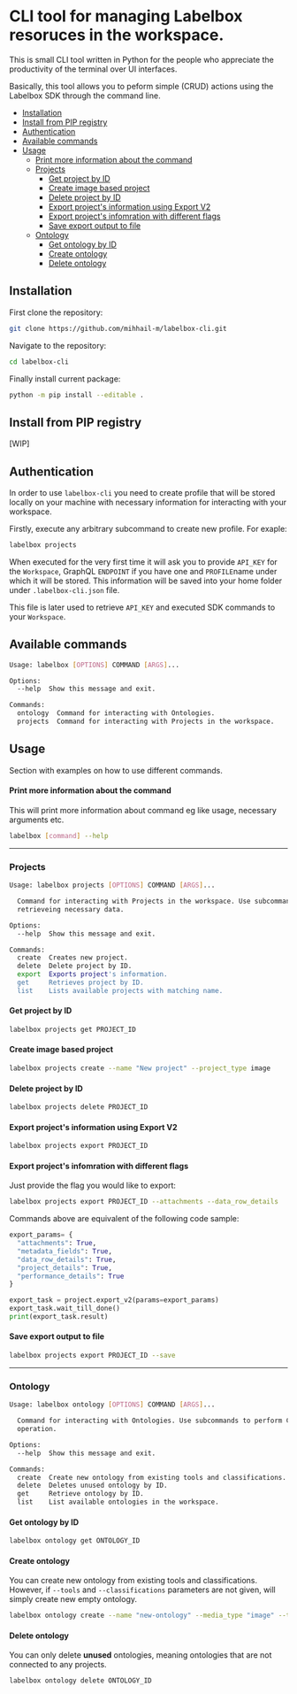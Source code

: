 # CLI tool for managing Labelbox resoruces in the workspace.
This is small CLI tool written in Python for the people who appreciate the productivity of the terminal over UI interfaces.

Basically, this tool allows you to peform simple (CRUD) actions using the Labelbox SDK through the command line. 

- [Installation](#installation)
- [Install from PIP registry](#install-from-pip-registry)
- [Authentication](#authentication)
- [Available commands](#available-commands)
- [Usage](#usage)
    + [Print more information about the command](#print-more-information-about-the-command)
  * [Projects](#projects)
    + [Get project by ID](#get-project-by-id)
    + [Create image based project](#create-image-based-project)
    + [Delete project by ID](#delete-project-by-id)
    + [Export project's information using Export V2](#export-project-s-information-using-export-v2)
    + [Export project's infomration with different flags](#export-project-s-infomration-with-different-flags)
    + [Save export output to file](#save-export-output-to-file)
  * [Ontology](#ontology)
    + [Get ontology by ID](#get-ontology-by-id)
    + [Create ontology](#create-ontology)
    + [Delete ontology](#delete-ontology)


## Installation

First clone the repository:

``` sh
git clone https://github.com/mihhail-m/labelbox-cli.git
```

Navigate to the repository:

``` sh
cd labelbox-cli
```

Finally install current package:

``` sh
python -m pip install --editable .
```

## Install from PIP registry

[WIP]

## Authentication

In order to use `labelbox-cli` you need to create profile that will be stored locally on your machine with
necessary information for interacting with your workspace.

Firstly, execute any arbitrary subcommand to create new profile. For exaple:

``` sh
labelbox projects
```

When executed for the very first time it will ask you to provide `API_KEY` for the `Workspace`, GraphQL `ENDPOINT` if you have one and `PROFILE`name under which it will be stored. This information will be saved into 
your home folder under `.labelbox-cli.json` file.

This file is later used to retrieve `API_KEY` and executed SDK commands to your `Workspace`.


## Available commands

``` sh
Usage: labelbox [OPTIONS] COMMAND [ARGS]...

Options:
  --help  Show this message and exit.

Commands:
  ontology  Command for interacting with Ontologies.
  projects  Command for interacting with Projects in the workspace.
```

## Usage

Section with examples on how to use different commands.

#### Print more information about the command

This will print more information about command eg like usage, necessary arguments etc.

``` sh
labelbox [command] --help
```

---

### Projects

``` sh
Usage: labelbox projects [OPTIONS] COMMAND [ARGS]...

  Command for interacting with Projects in the workspace. Use subcommands for
  retrieveing necessary data.

Options:
  --help  Show this message and exit.

Commands:
  create  Creates new project.
  delete  Delete project by ID.
  export  Exports project's information.
  get     Retrieves project by ID.
  list    Lists available projects with matching name.
```

#### Get project by ID

``` sh
labelbox projects get PROJECT_ID
```

#### Create image based project

``` sh
labelbox projects create --name "New project" --project_type image
```

#### Delete project by ID

``` sh
labelbox projects delete PROJECT_ID
```

#### Export project's information using Export V2

``` sh
labelbox projects export PROJECT_ID
```

#### Export project's infomration with different flags

Just provide the flag you would like to export:

``` sh
labelbox projects export PROJECT_ID --attachments --data_row_details
```

Commands above are equivalent of the following code sample:

``` python
export_params= {
  "attachments": True,
  "metadata_fields": True,
  "data_row_details": True,
  "project_details": True,
  "performance_details": True
}

export_task = project.export_v2(params=export_params)
export_task.wait_till_done()
print(export_task.result)
```

#### Save export output to file

``` sh
labelbox projects export PROJECT_ID --save
```

---

### Ontology

``` sh
Usage: labelbox ontology [OPTIONS] COMMAND [ARGS]...

  Command for interacting with Ontologies. Use subcommands to perform CRUD
  operation.

Options:
  --help  Show this message and exit.

Commands:
  create  Create new ontology from existing tools and classifications.
  delete  Deletes unused ontology by ID.
  get     Retrieve ontology by ID.
  list    List available ontologies in the workspace.
```

#### Get ontology by ID

``` sh
labelbox ontology get ONTOLOGY_ID
```

#### Create ontology

You can create new ontology from existing tools and classifications. 
However, if `--tools` and `--classifications` parameters are not given, will simply create new empty ontology.

``` sh
labelbox ontology create --name "new-ontology" --media_type "image" --tools "toolId1, toolId2" --classifications "classificationId1, classificationId2"
```

#### Delete ontology

You can only delete **unused** ontologies, meaning ontologies that are not connected to any projects.

``` sh
labelbox ontology delete ONTOLOGY_ID
```


